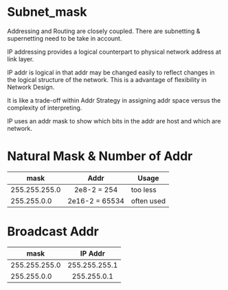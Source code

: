 # Subnet_mask

Addressing and Routing are closely coupled. There are subnetting & supernetting need to be take in account. 

IP addressing provides a logical counterpart to physical network address at link layer.

IP addr is logical in that addr may be changed easily to reflect changes in the logical structure of the network. This is a advantage of flexibility in Network Design.

It is like a trade-off within Addr Strategy in assigning addr space versus the complexity of interpreting.

IP uses an addr mask to show which bits in the addr are host and which are network.

# Natural Mask & Number of Addr

|      mask     |           Addr     |    Usage   |     
----------------|:------------------:|------------|
| 255.255.255.0 |     2e8-2 = 254    |  too less  |
| 255.255.0.0   |   2e16-2 = 65534   | often used |

# Broadcast Addr

|      mask     |     IP Addr   |
----------------|:-------------:|
| 255.255.255.0 | 255.255.255.1 |
| 255.255.0.0   | 255.255.0.1   |


